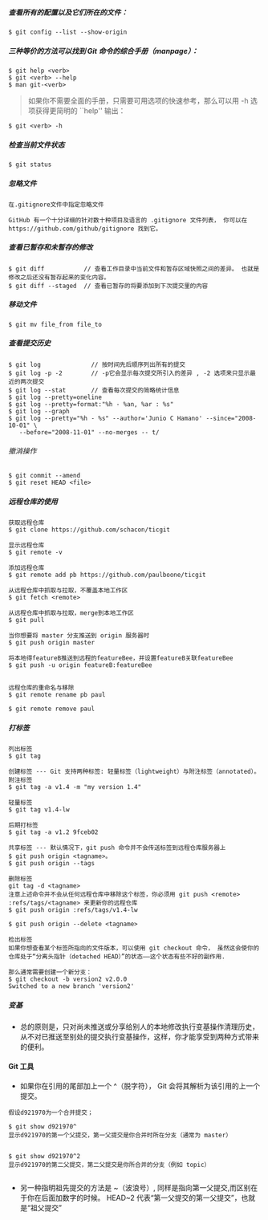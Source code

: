 
##### 查看所有的配置以及它们所在的文件：
~~~
$ git config --list --show-origin
~~~
 

##### 三种等价的方法可以找到 Git 命令的综合手册（manpage）：
~~~
$ git help <verb>
$ git <verb> --help
$ man git-<verb>
~~~
>如果你不需要全面的手册，只需要可用选项的快速参考，那么可以用 -h 选项获得更简明的 ``help'' 输出：
~~~
$ git <verb> -h
~~~


##### 检查当前文件状态
~~~
$ git status
~~~

##### 忽略文件
~~~
在.gitignore文件中指定忽略文件

GitHub 有一个十分详细的针对数十种项目及语言的 .gitignore 文件列表， 你可以在 https://github.com/github/gitignore 找到它。
~~~

##### 查看已暂存和未暂存的修改
~~~
$ git diff           // 查看工作目录中当前文件和暂存区域快照之间的差异。 也就是修改之后还没有暂存起来的变化内容。
$ git diff --staged  // 查看已暂存的将要添加到下次提交里的内容
~~~

##### 移动文件
~~~
$ git mv file_from file_to
~~~

##### 查看提交历史
~~~
$ git log              // 按时间先后顺序列出所有的提交
$ git log -p -2        // -p它会显示每次提交所引入的差异 , -2 选项来只显示最近的两次提交
$ git log --stat       // 查看每次提交的简略统计信息
$ git log --pretty=oneline
$ git log --pretty=format:"%h - %an, %ar : %s"
$ git log --graph
$ git log --pretty="%h - %s" --author='Junio C Hamano' --since="2008-10-01" \
   --before="2008-11-01" --no-merges -- t/
~~~

###### 撤消操作
~~~
$ git commit --amend
$ git reset HEAD <file>
~~~

##### 远程仓库的使用
~~~
获取远程仓库
$ git clone https://github.com/schacon/ticgit

显示远程仓库
$ git remote -v

添加远程仓库
$ git remote add pb https://github.com/paulboone/ticgit

从远程仓库中抓取与拉取，不覆盖本地工作区
$ git fetch <remote>

从远程仓库中抓取与拉取，merge到本地工作区
$ git pull

当你想要将 master 分支推送到 origin 服务器时
$ git push origin master

将本地得featureB推送到远程的featureBee，并设置featureB关联featureBee
$ git push -u origin featureB:featureBee


远程仓库的重命名与移除
$ git remote rename pb paul

$ git remote remove paul
~~~

##### 打标签
~~~
列出标签
$ git tag

创建标签 --- Git 支持两种标签: 轻量标签（lightweight）与附注标签（annotated）。
附注标签
$ git tag -a v1.4 -m "my version 1.4"

轻量标签
$ git tag v1.4-lw

后期打标签
$ git tag -a v1.2 9fceb02

共享标签 --- 默认情况下，git push 命令并不会传送标签到远程仓库服务器上
$ git push origin <tagname>。
$ git push origin --tags

删除标签
git tag -d <tagname>
注意上述命令并不会从任何远程仓库中移除这个标签，你必须用 git push <remote> :refs/tags/<tagname> 来更新你的远程仓库
$ git push origin :refs/tags/v1.4-lw

$ git push origin --delete <tagname>

检出标签
如果你想查看某个标签所指向的文件版本，可以使用 git checkout 命令， 虽然这会使你的仓库处于“分离头指针（detached HEAD）”的状态——这个状态有些不好的副作用.

那么通常需要创建一个新分支：
$ git checkout -b version2 v2.0.0
Switched to a new branch 'version2'
~~~

##### 变基
* 总的原则是，只对尚未推送或分享给别人的本地修改执行变基操作清理历史， 从不对已推送至别处的提交执行变基操作，这样，你才能享受到两种方式带来的便利。



#### Git 工具
* 如果你在引用的尾部加上一个 ^（脱字符）， Git 会将其解析为该引用的上一个提交。
~~~
假设d921970为一个合并提交；

$ git show d921970^   
显示d921970的第一个父提交，第一父提交是你合并时所在分支（通常为 master）


$ git show d921970^2
显示d921970的第二父提交，第二父提交是你所合并的分支（例如 topic）


~~~
* 另一种指明祖先提交的方法是 ~（波浪号）, 同样是指向第一父提交,而区别在于你在后面加数字的时候。 HEAD~2 代表“第一父提交的第一父提交”，也就是“祖父提交”
